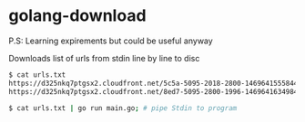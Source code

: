 # golang-download
P.S: Learning expirements but could be useful anyway

Downloads list of urls from stdin line by line to disc

```bash
$ cat urls.txt
https://d325nkq7ptgsx2.cloudfront.net/5c5a-5095-2018-2800-1469641555844.jpg
https://d325nkq7ptgsx2.cloudfront.net/8ed7-5095-2800-1996-1469641634984.jpg

$ cat urls.txt | go run main.go; # pipe Stdin to program
```
